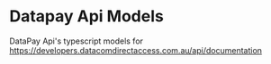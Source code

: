 # Datapay Api Models
DataPay Api's typescript models for https://developers.datacomdirectaccess.com.au/api/documentation
